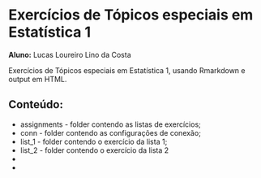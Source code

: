 # Exercícios de Tópicos especiais em Estatística 1

**Aluno:** Lucas Loureiro Lino da Costa

Exercícios de Tópicos especiais em Estatística 1, usando Rmarkdown e output em HTML.

## Conteúdo:
* assignments - folder contendo as listas de exercícios;
* conn - folder contendo as configurações de conexão;
* list_1 - folder contendo o exercício da lista 1;
* list_2 - folder contendo o exercício da lista 2
*
*
